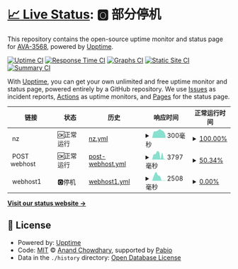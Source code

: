 # [📈 Live Status](https://AVA-3568.github.io/webupptime): <!--live status--> **🅾️ 部分停机**

This repository contains the open-source uptime monitor and status page for [AVA-3568](https://AVA-3568.github.io/webupptime), powered by [Upptime](https://github.com/upptime/upptime).

[![Uptime CI](https://github.com/AVA-3568/webupptime/workflows/Uptime%20CI/badge.svg)](https://github.com/AVA-3568/webupptime/actions?query=workflow%3A%22Uptime+CI%22)
[![Response Time CI](https://github.com/AVA-3568/webupptime/workflows/Response%20Time%20CI/badge.svg)](https://github.com/AVA-3568/webupptime/actions?query=workflow%3A%22Response+Time+CI%22)
[![Graphs CI](https://github.com/AVA-3568/webupptime/workflows/Graphs%20CI/badge.svg)](https://github.com/AVA-3568/webupptime/actions?query=workflow%3A%22Graphs+CI%22)
[![Static Site CI](https://github.com/AVA-3568/webupptime/workflows/Static%20Site%20CI/badge.svg)](https://github.com/AVA-3568/webupptime/actions?query=workflow%3A%22Static+Site+CI%22)
[![Summary CI](https://github.com/AVA-3568/webupptime/workflows/Summary%20CI/badge.svg)](https://github.com/AVA-3568/webupptime/actions?query=workflow%3A%22Summary+CI%22)

With [Upptime](https://upptime.js.org), you can get your own unlimited and free uptime monitor and status page, powered entirely by a GitHub repository. We use [Issues](https://github.com/AVA-3568/webupptime/issues) as incident reports, [Actions](https://github.com/AVA-3568/webupptime/actions) as uptime monitors, and [Pages](https://AVA-3568.github.io/webupptime) for the status page.

<!--start: status pages-->
<!-- This summary is generated by Upptime (https://github.com/upptime/upptime) -->
<!-- Do not edit this manually, your changes will be overwritten -->
<!-- prettier-ignore -->
| 链接 | 状态 | 历史 | 响应时间 | 正常运行时间 |
| --- | ------ | ------- | ------------- | ------ |
| <img alt="" src="https://icons.duckduckgo.com/ip3/null.ico" height="13"> nz | 🆗正常运行 | [nz.yml](https://github.com/AVA-2568/webupptime/commits/HEAD/history/nz.yml) | <details><summary><img alt="响应时间图像" src="./graphs/nz/response-time-week.png" height="20"> 300毫秒</summary><br><a href="https://AVA-2568.github.io/webupptime/history/nz"><img alt="响应时间 279" src="https://img.shields.io/endpoint?url=https%3A%2F%2Fraw.githubusercontent.com%2FAVA-2568%2Fwebupptime%2FHEAD%2Fapi%2Fnz%2Fresponse-time.json"></a><br><a href="https://AVA-2568.github.io/webupptime/history/nz"><img alt="24 小时响应时间 180" src="https://img.shields.io/endpoint?url=https%3A%2F%2Fraw.githubusercontent.com%2FAVA-2568%2Fwebupptime%2FHEAD%2Fapi%2Fnz%2Fresponse-time-day.json"></a><br><a href="https://AVA-2568.github.io/webupptime/history/nz"><img alt="7 天正常运行时间 300" src="https://img.shields.io/endpoint?url=https%3A%2F%2Fraw.githubusercontent.com%2FAVA-2568%2Fwebupptime%2FHEAD%2Fapi%2Fnz%2Fresponse-time-week.json"></a><br><a href="https://AVA-2568.github.io/webupptime/history/nz"><img alt="30天的正常运行时间 279" src="https://img.shields.io/endpoint?url=https%3A%2F%2Fraw.githubusercontent.com%2FAVA-2568%2Fwebupptime%2FHEAD%2Fapi%2Fnz%2Fresponse-time-month.json"></a><br><a href="https://AVA-2568.github.io/webupptime/history/nz"><img alt="1年的正常运行时间 279" src="https://img.shields.io/endpoint?url=https%3A%2F%2Fraw.githubusercontent.com%2FAVA-2568%2Fwebupptime%2FHEAD%2Fapi%2Fnz%2Fresponse-time-year.json"></a></details> | <details><summary><a href="https://AVA-2568.github.io/webupptime/history/nz">100.00%</a></summary><a href="https://AVA-2568.github.io/webupptime/history/nz"><img alt="正常运行时间 100.00%" src="https://img.shields.io/endpoint?url=https%3A%2F%2Fraw.githubusercontent.com%2FAVA-2568%2Fwebupptime%2FHEAD%2Fapi%2Fnz%2Fuptime.json"></a><br><a href="https://AVA-2568.github.io/webupptime/history/nz"><img alt="24 小时正常运行时间 100.00%" src="https://img.shields.io/endpoint?url=https%3A%2F%2Fraw.githubusercontent.com%2FAVA-2568%2Fwebupptime%2FHEAD%2Fapi%2Fnz%2Fuptime-day.json"></a><br><a href="https://AVA-2568.github.io/webupptime/history/nz"><img alt="7 天正常运行时间 100.00%" src="https://img.shields.io/endpoint?url=https%3A%2F%2Fraw.githubusercontent.com%2FAVA-2568%2Fwebupptime%2FHEAD%2Fapi%2Fnz%2Fuptime-week.json"></a><br><a href="https://AVA-2568.github.io/webupptime/history/nz"><img alt="30天的正常运行时间 100.00%" src="https://img.shields.io/endpoint?url=https%3A%2F%2Fraw.githubusercontent.com%2FAVA-2568%2Fwebupptime%2FHEAD%2Fapi%2Fnz%2Fuptime-month.json"></a><br><a href="https://AVA-2568.github.io/webupptime/history/nz"><img alt="1年的正常运行时间 100.00%" src="https://img.shields.io/endpoint?url=https%3A%2F%2Fraw.githubusercontent.com%2FAVA-2568%2Fwebupptime%2FHEAD%2Fapi%2Fnz%2Fuptime-year.json"></a></details>
| <img alt="" src="https://icons.duckduckgo.com/ip3/null.ico" height="13"> POST webhost | 🆗正常运行 | [post-webhost.yml](https://github.com/AVA-2568/webupptime/commits/HEAD/history/post-webhost.yml) | <details><summary><img alt="响应时间图像" src="./graphs/post-webhost/response-time-week.png" height="20"> 3797毫秒</summary><br><a href="https://AVA-2568.github.io/webupptime/history/post-webhost"><img alt="响应时间 3564" src="https://img.shields.io/endpoint?url=https%3A%2F%2Fraw.githubusercontent.com%2FAVA-2568%2Fwebupptime%2FHEAD%2Fapi%2Fpost-webhost%2Fresponse-time.json"></a><br><a href="https://AVA-2568.github.io/webupptime/history/post-webhost"><img alt="24 小时响应时间 971" src="https://img.shields.io/endpoint?url=https%3A%2F%2Fraw.githubusercontent.com%2FAVA-2568%2Fwebupptime%2FHEAD%2Fapi%2Fpost-webhost%2Fresponse-time-day.json"></a><br><a href="https://AVA-2568.github.io/webupptime/history/post-webhost"><img alt="7 天正常运行时间 3797" src="https://img.shields.io/endpoint?url=https%3A%2F%2Fraw.githubusercontent.com%2FAVA-2568%2Fwebupptime%2FHEAD%2Fapi%2Fpost-webhost%2Fresponse-time-week.json"></a><br><a href="https://AVA-2568.github.io/webupptime/history/post-webhost"><img alt="30天的正常运行时间 3564" src="https://img.shields.io/endpoint?url=https%3A%2F%2Fraw.githubusercontent.com%2FAVA-2568%2Fwebupptime%2FHEAD%2Fapi%2Fpost-webhost%2Fresponse-time-month.json"></a><br><a href="https://AVA-2568.github.io/webupptime/history/post-webhost"><img alt="1年的正常运行时间 3564" src="https://img.shields.io/endpoint?url=https%3A%2F%2Fraw.githubusercontent.com%2FAVA-2568%2Fwebupptime%2FHEAD%2Fapi%2Fpost-webhost%2Fresponse-time-year.json"></a></details> | <details><summary><a href="https://AVA-2568.github.io/webupptime/history/post-webhost">50.34%</a></summary><a href="https://AVA-2568.github.io/webupptime/history/post-webhost"><img alt="正常运行时间 41.90%" src="https://img.shields.io/endpoint?url=https%3A%2F%2Fraw.githubusercontent.com%2FAVA-2568%2Fwebupptime%2FHEAD%2Fapi%2Fpost-webhost%2Fuptime.json"></a><br><a href="https://AVA-2568.github.io/webupptime/history/post-webhost"><img alt="24 小时正常运行时间 100.00%" src="https://img.shields.io/endpoint?url=https%3A%2F%2Fraw.githubusercontent.com%2FAVA-2568%2Fwebupptime%2FHEAD%2Fapi%2Fpost-webhost%2Fuptime-day.json"></a><br><a href="https://AVA-2568.github.io/webupptime/history/post-webhost"><img alt="7 天正常运行时间 50.34%" src="https://img.shields.io/endpoint?url=https%3A%2F%2Fraw.githubusercontent.com%2FAVA-2568%2Fwebupptime%2FHEAD%2Fapi%2Fpost-webhost%2Fuptime-week.json"></a><br><a href="https://AVA-2568.github.io/webupptime/history/post-webhost"><img alt="30天的正常运行时间 41.90%" src="https://img.shields.io/endpoint?url=https%3A%2F%2Fraw.githubusercontent.com%2FAVA-2568%2Fwebupptime%2FHEAD%2Fapi%2Fpost-webhost%2Fuptime-month.json"></a><br><a href="https://AVA-2568.github.io/webupptime/history/post-webhost"><img alt="1年的正常运行时间 41.90%" src="https://img.shields.io/endpoint?url=https%3A%2F%2Fraw.githubusercontent.com%2FAVA-2568%2Fwebupptime%2FHEAD%2Fapi%2Fpost-webhost%2Fuptime-year.json"></a></details>
| <img alt="" src="https://icons.duckduckgo.com/ip3/null.ico" height="13"> webhost1 | 🅾️停机 | [webhost1.yml](https://github.com/AVA-2568/webupptime/commits/HEAD/history/webhost1.yml) | <details><summary><img alt="响应时间图像" src="./graphs/webhost1/response-time-week.png" height="20"> 2508毫秒</summary><br><a href="https://AVA-2568.github.io/webupptime/history/webhost1"><img alt="响应时间 3640" src="https://img.shields.io/endpoint?url=https%3A%2F%2Fraw.githubusercontent.com%2FAVA-2568%2Fwebupptime%2FHEAD%2Fapi%2Fwebhost1%2Fresponse-time.json"></a><br><a href="https://AVA-2568.github.io/webupptime/history/webhost1"><img alt="24 小时响应时间 214" src="https://img.shields.io/endpoint?url=https%3A%2F%2Fraw.githubusercontent.com%2FAVA-2568%2Fwebupptime%2FHEAD%2Fapi%2Fwebhost1%2Fresponse-time-day.json"></a><br><a href="https://AVA-2568.github.io/webupptime/history/webhost1"><img alt="7 天正常运行时间 2508" src="https://img.shields.io/endpoint?url=https%3A%2F%2Fraw.githubusercontent.com%2FAVA-2568%2Fwebupptime%2FHEAD%2Fapi%2Fwebhost1%2Fresponse-time-week.json"></a><br><a href="https://AVA-2568.github.io/webupptime/history/webhost1"><img alt="30天的正常运行时间 3640" src="https://img.shields.io/endpoint?url=https%3A%2F%2Fraw.githubusercontent.com%2FAVA-2568%2Fwebupptime%2FHEAD%2Fapi%2Fwebhost1%2Fresponse-time-month.json"></a><br><a href="https://AVA-2568.github.io/webupptime/history/webhost1"><img alt="1年的正常运行时间 3640" src="https://img.shields.io/endpoint?url=https%3A%2F%2Fraw.githubusercontent.com%2FAVA-2568%2Fwebupptime%2FHEAD%2Fapi%2Fwebhost1%2Fresponse-time-year.json"></a></details> | <details><summary><a href="https://AVA-2568.github.io/webupptime/history/webhost1">0.00%</a></summary><a href="https://AVA-2568.github.io/webupptime/history/webhost1"><img alt="正常运行时间 0.00%" src="https://img.shields.io/endpoint?url=https%3A%2F%2Fraw.githubusercontent.com%2FAVA-2568%2Fwebupptime%2FHEAD%2Fapi%2Fwebhost1%2Fuptime.json"></a><br><a href="https://AVA-2568.github.io/webupptime/history/webhost1"><img alt="24 小时正常运行时间 0.00%" src="https://img.shields.io/endpoint?url=https%3A%2F%2Fraw.githubusercontent.com%2FAVA-2568%2Fwebupptime%2FHEAD%2Fapi%2Fwebhost1%2Fuptime-day.json"></a><br><a href="https://AVA-2568.github.io/webupptime/history/webhost1"><img alt="7 天正常运行时间 0.00%" src="https://img.shields.io/endpoint?url=https%3A%2F%2Fraw.githubusercontent.com%2FAVA-2568%2Fwebupptime%2FHEAD%2Fapi%2Fwebhost1%2Fuptime-week.json"></a><br><a href="https://AVA-2568.github.io/webupptime/history/webhost1"><img alt="30天的正常运行时间 0.00%" src="https://img.shields.io/endpoint?url=https%3A%2F%2Fraw.githubusercontent.com%2FAVA-2568%2Fwebupptime%2FHEAD%2Fapi%2Fwebhost1%2Fuptime-month.json"></a><br><a href="https://AVA-2568.github.io/webupptime/history/webhost1"><img alt="1年的正常运行时间 0.00%" src="https://img.shields.io/endpoint?url=https%3A%2F%2Fraw.githubusercontent.com%2FAVA-2568%2Fwebupptime%2FHEAD%2Fapi%2Fwebhost1%2Fuptime-year.json"></a></details>

<!--end: status pages-->

[**Visit our status website →**](https://AVA-3568.github.io/webupptime)

## 📄 License

- Powered by: [Upptime](https://github.com/upptime/upptime)
- Code: [MIT](./LICENSE) © [Anand Chowdhary](https://anandchowdhary.com), supported by [Pabio](https://pabio.com)
- Data in the `./history` directory: [Open Database License](https://opendatacommons.org/licenses/odbl/1-0/)

